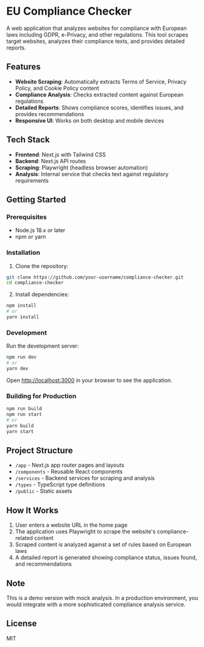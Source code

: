 # EU Compliance Checker

A web application that analyzes websites for compliance with European laws including GDPR, e-Privacy, and other regulations. This tool scrapes target websites, analyzes their compliance texts, and provides detailed reports.

## Features

- **Website Scraping**: Automatically extracts Terms of Service, Privacy Policy, and Cookie Policy content
- **Compliance Analysis**: Checks extracted content against European regulations
- **Detailed Reports**: Shows compliance scores, identifies issues, and provides recommendations
- **Responsive UI**: Works on both desktop and mobile devices

## Tech Stack

- **Frontend**: Next.js with Tailwind CSS
- **Backend**: Next.js API routes
- **Scraping**: Playwright (headless browser automation)
- **Analysis**: Internal service that checks text against regulatory requirements

## Getting Started

### Prerequisites

- Node.js 18.x or later
- npm or yarn

### Installation

1. Clone the repository:

```bash
git clone https://github.com/your-username/compliance-checker.git
cd compliance-checker
```

2. Install dependencies:

```bash
npm install
# or
yarn install
```

### Development

Run the development server:

```bash
npm run dev
# or
yarn dev
```

Open [http://localhost:3000](http://localhost:3000) in your browser to see the application.

### Building for Production

```bash
npm run build
npm run start
# or
yarn build
yarn start
```

## Project Structure

- `/app` - Next.js app router pages and layouts
- `/components` - Reusable React components
- `/services` - Backend services for scraping and analysis
- `/types` - TypeScript type definitions
- `/public` - Static assets

## How It Works

1. User enters a website URL in the home page
2. The application uses Playwright to scrape the website's compliance-related content
3. Scraped content is analyzed against a set of rules based on European laws
4. A detailed report is generated showing compliance status, issues found, and recommendations

## Note

This is a demo version with mock analysis. In a production environment, you would integrate with a more sophisticated compliance analysis service.

## License

MIT
